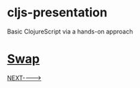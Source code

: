 # cljs-presentation
Basic ClojureScript via a hands-on approach

# [Swap](https://github.com/wallclockbuilder/cljs-presentation/blob/master/32_swap/32_swap.cljs)

[NEXT---->](https://github.com/wallclockbuilder/cljs-presentation)

